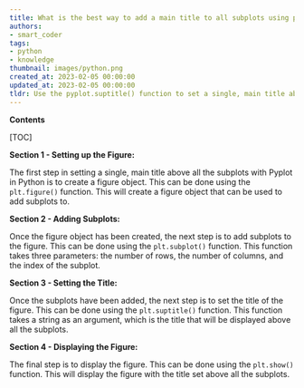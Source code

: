 ```yaml
---
title: What is the best way to add a main title to all subplots using pyplot?
authors:
- smart_coder
tags:
- python
- knowledge
thumbnail: images/python.png
created_at: 2023-02-05 00:00:00
updated_at: 2023-02-05 00:00:00
tldr: Use the pyplot.suptitle() function to set a single, main title above all the subplots.
---
```


**Contents**

[TOC]

**Section 1 - Setting up the Figure:**

The first step in setting a single, main title above all the subplots with Pyplot in Python is to create a figure object. This can be done using the `plt.figure()` function. This will create a figure object that can be used to add subplots to. 

**Section 2 - Adding Subplots:**

Once the figure object has been created, the next step is to add subplots to the figure. This can be done using the `plt.subplot()` function. This function takes three parameters: the number of rows, the number of columns, and the index of the subplot. 

**Section 3 - Setting the Title:**

Once the subplots have been added, the next step is to set the title of the figure. This can be done using the `plt.suptitle()` function. This function takes a string as an argument, which is the title that will be displayed above all the subplots. 

**Section 4 - Displaying the Figure:**

The final step is to display the figure. This can be done using the `plt.show()` function. This will display the figure with the title set above all the subplots.
